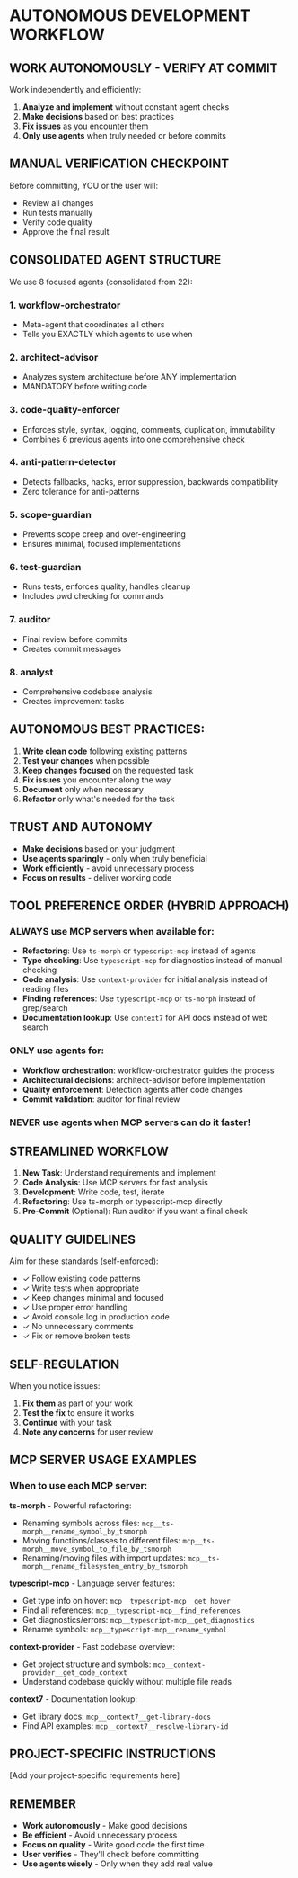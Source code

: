 # AUTONOMOUS DEVELOPMENT WORKFLOW

## WORK AUTONOMOUSLY - VERIFY AT COMMIT

Work independently and efficiently:
1. **Analyze and implement** without constant agent checks
2. **Make decisions** based on best practices
3. **Fix issues** as you encounter them
4. **Only use agents** when truly needed or before commits

## MANUAL VERIFICATION CHECKPOINT

Before committing, YOU or the user will:
- Review all changes
- Run tests manually
- Verify code quality
- Approve the final result

## CONSOLIDATED AGENT STRUCTURE

We use 8 focused agents (consolidated from 22):

### 1. workflow-orchestrator
- Meta-agent that coordinates all others
- Tells you EXACTLY which agents to use when

### 2. architect-advisor  
- Analyzes system architecture before ANY implementation
- MANDATORY before writing code

### 3. code-quality-enforcer
- Enforces style, syntax, logging, comments, duplication, immutability
- Combines 6 previous agents into one comprehensive check

### 4. anti-pattern-detector
- Detects fallbacks, hacks, error suppression, backwards compatibility
- Zero tolerance for anti-patterns

### 5. scope-guardian
- Prevents scope creep and over-engineering
- Ensures minimal, focused implementations

### 6. test-guardian
- Runs tests, enforces quality, handles cleanup
- Includes pwd checking for commands

### 7. auditor
- Final review before commits
- Creates commit messages

### 8. analyst
- Comprehensive codebase analysis
- Creates improvement tasks

## AUTONOMOUS BEST PRACTICES:

1. **Write clean code** following existing patterns
2. **Test your changes** when possible
3. **Keep changes focused** on the requested task
4. **Fix issues** you encounter along the way
5. **Document** only when necessary
6. **Refactor** only what's needed for the task

## TRUST AND AUTONOMY

- **Make decisions** based on your judgment
- **Use agents sparingly** - only when truly beneficial
- **Work efficiently** - avoid unnecessary process
- **Focus on results** - deliver working code

## TOOL PREFERENCE ORDER (HYBRID APPROACH)

### ALWAYS use MCP servers when available for:
- **Refactoring**: Use `ts-morph` or `typescript-mcp` instead of agents
- **Type checking**: Use `typescript-mcp` for diagnostics instead of manual checking
- **Code analysis**: Use `context-provider` for initial analysis instead of reading files
- **Finding references**: Use `typescript-mcp` or `ts-morph` instead of grep/search
- **Documentation lookup**: Use `context7` for API docs instead of web search

### ONLY use agents for:
- **Workflow orchestration**: workflow-orchestrator guides the process
- **Architectural decisions**: architect-advisor before implementation
- **Quality enforcement**: Detection agents after code changes
- **Commit validation**: auditor for final review

### NEVER use agents when MCP servers can do it faster!

## STREAMLINED WORKFLOW

1. **New Task**: Understand requirements and implement
2. **Code Analysis**: Use MCP servers for fast analysis
3. **Development**: Write code, test, iterate
4. **Refactoring**: Use ts-morph or typescript-mcp directly
5. **Pre-Commit** (Optional): Run auditor if you want a final check

## QUALITY GUIDELINES

Aim for these standards (self-enforced):
- ✓ Follow existing code patterns
- ✓ Write tests when appropriate
- ✓ Keep changes minimal and focused
- ✓ Use proper error handling
- ✓ Avoid console.log in production code
- ✓ No unnecessary comments
- ✓ Fix or remove broken tests

## SELF-REGULATION

When you notice issues:
1. **Fix them** as part of your work
2. **Test the fix** to ensure it works
3. **Continue** with your task
4. **Note any concerns** for user review

## MCP SERVER USAGE EXAMPLES

### When to use each MCP server:

**ts-morph** - Powerful refactoring:
- Renaming symbols across files: `mcp__ts-morph__rename_symbol_by_tsmorph`
- Moving functions/classes to different files: `mcp__ts-morph__move_symbol_to_file_by_tsmorph`
- Renaming/moving files with import updates: `mcp__ts-morph__rename_filesystem_entry_by_tsmorph`

**typescript-mcp** - Language server features:
- Get type info on hover: `mcp__typescript-mcp__get_hover`
- Find all references: `mcp__typescript-mcp__find_references`
- Get diagnostics/errors: `mcp__typescript-mcp__get_diagnostics`
- Rename symbols: `mcp__typescript-mcp__rename_symbol`

**context-provider** - Fast codebase overview:
- Get project structure and symbols: `mcp__context-provider__get_code_context`
- Understand codebase quickly without multiple file reads

**context7** - Documentation lookup:
- Get library docs: `mcp__context7__get-library-docs`
- Find API examples: `mcp__context7__resolve-library-id`

## PROJECT-SPECIFIC INSTRUCTIONS
[Add your project-specific requirements here]

## REMEMBER

- **Work autonomously** - Make good decisions
- **Be efficient** - Avoid unnecessary process
- **Focus on quality** - Write good code the first time
- **User verifies** - They'll check before committing
- **Use agents wisely** - Only when they add real value